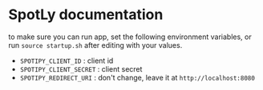 # SpotLy documentation

to make sure you can run app, set the following environment variables, or run `source startup.sh` after editing with your values.

- `SPOTIPY_CLIENT_ID` : client id
- `SPOTIPY_CLIENT_SECRET` : client secret
- `SPOTIPY_REDIRECT_URI` : don't change, leave it at `http://localhost:8080`
